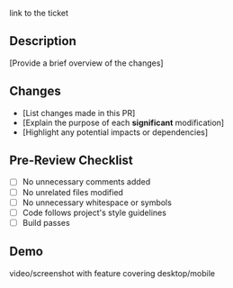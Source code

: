 link to the ticket

## Description
[Provide a brief overview of the changes]

## Changes
- [List changes made in this PR]
- [Explain the purpose of each **significant** modification]
- [Highlight any potential impacts or dependencies]

## Pre-Review Checklist
- [ ] No unnecessary comments added
- [ ] No unrelated files modified
- [ ] No unnecessary whitespace or symbols
- [ ] Code follows project's style guidelines
- [ ] Build passes

## Demo
video/screenshot with feature covering desktop/mobile 
